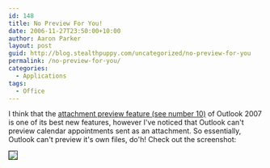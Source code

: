 ```yaml
---
id: 148
title: No Preview For You!
date: 2006-11-27T23:50:00+10:00
author: Aaron Parker
layout: post
guid: http://blog.stealthpuppy.com/uncategorized/no-preview-for-you
permalink: /no-preview-for-you/
categories:
  - Applications
tags:
  - Office
---
```

I think that the [attachment preview feature (see number 10)](http://www.microsoft.com/uk/office/preview/programs/outlook/top10.mspx) of Outlook 2007 is one of its best new features, however I've noticed that Outlook can't preview calendar appointments sent as an attachment. So essentially, Outlook can't preview it's own files, do'h! Check out the screenshot:

<img border="1" src="https://stealthpuppy.com/media/2006/11/1000.14.198.OutlookPreview.png" />